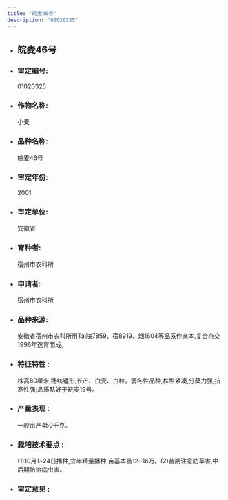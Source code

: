 ```yaml
---
title: "皖麦46号"
description: "01020325"
---
```

* ## 皖麦46号
* ###  审定编号:  
   01020325

*  ### 作物名称:  
   小麦

*   ###  品种名称: 
    皖麦46号

*   ### 审定年份: 
    2001

*   ### 审定单位:  
    安徽省

*   ### 育种者:  
    宿州市农科所

*   ### 申请者:  
    宿州市农科所

*   ### 品种来源:  
    安徽省宿州市农科所用Tai陕7859、宿8919、烟1604等品系作亲本,复合杂交1996年选育而成。

*   ### 特征特性 : 
    株高80厘米,穗纺锤形,长芒、白壳、白粒。弱冬性品种,株型紧凑,分蘖力强,抗寒性强;品质略好于皖麦19号。

*   ### 产量表现 : 
    一般亩产450千克。

*   ### 栽培技术要点 : 
    (1)10月1~24日播种,宜半精量播种,亩基本苗12~16万。(2)苗期注意防草害,中后期防治病虫害。

*   ### 审定意见 : 
    
